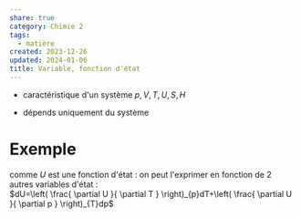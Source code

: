 ```yaml
---  
share: true  
category: Chimie 2  
tags:  
  - matière  
created: 2023-12-26  
updated: 2024-01-06  
title: Variable, fonction d'état  
---  
```

  
  
- caractéristique d'un système $p,V,T,U,S, H$  
  
- dépends uniquement du système  
# Exemple  
comme $U$ est une fonction d'état : on peut l'exprimer en fonction de 2 autres variables d'état :  
$dU=\left( \frac{ \partial U }{ \partial T } \right)_{p}dT+\left( \frac{ \partial U }{ \partial p } \right)_{T}dp$  
